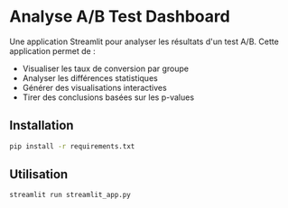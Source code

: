 # Analyse A/B Test Dashboard

Une application Streamlit pour analyser les résultats d'un test A/B. Cette application permet de :

- Visualiser les taux de conversion par groupe
- Analyser les différences statistiques
- Générer des visualisations interactives
- Tirer des conclusions basées sur les p-values

## Installation

```bash
pip install -r requirements.txt
```

## Utilisation

```bash
streamlit run streamlit_app.py
```
